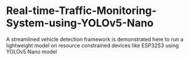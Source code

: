 # Real-time-Traffic-Monitoring-System-using-YOLOv5-Nano
A streamlined vehicle detection framework is demonstrated here to run a lightweight model on resource constrained devices like ESP32S3 using YOLOv5 Nano model
